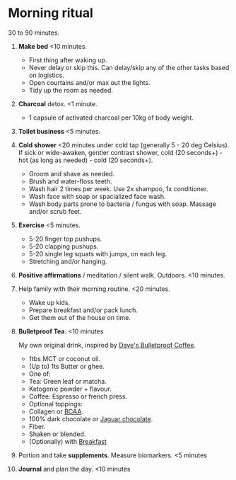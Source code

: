 # Morning ritual

30 to 90 minutes.

1. **Make bed** <10 minutes.

   - First thing after waking up.
   - Never delay or skip this.
     Can delay/skip any of the other tasks based on logistics.
   - Open courtains and/or max out the lights.
   - Tidy up the room as needed.

2. **Charcoal** detox. <1 minute.

   - 1 capsule of activated charcoal per 10kg of body weight.

3. **Toilet business** <5 minutes.

4. **Cold shower** <20 minutes under cold tap (generally 5 - 20 deg Celsius).
   If sick or wide-awaken, gentler contrast shower, cold (20 seconds+) - hot (as long as needed) - cold (20 seconds+).

   - Groom and shave as needed.
   - Brush and water-floss teeth.
   - Wash hair 2 times per week. Use 2x shampoo, 1x conditioner.
   - Wash face with soap or spacialized face wash.
   - Wash body parts prone to bacteria / fungus with soap. Massage and/or scrub feet.

5. **Exercise** <5 minutes.

   - 5-20 finger top pushups.
   - 5-20 clapping pushups.
   - 5-20 single leg squats with jumps, on each leg.
   - Stretching and/or hanging.

6. **Positive affirmations** / meditation / silent walk. Outdoors. <10 minutes.

7. Help family with their morning routine. <20 minutes.

   - Wake up kids.
   - Prepare breakfast and/or pack lunch.
   - Get them out of the house on time.

8. **Bulletproof Tea**. <10 minutes

   My own original drink, inspired by [Dave's Bulletproof Coffee](https://www.bulletproof.com/recipes/bulletproof-diet-recipes/bulletproof-coffee-recipe/).

   - 1tbs MCT or coconut oil.
   - (Up to) 1ts Butter or ghee.
   - One of:
   - Tea: Green leaf or matcha.
   - Ketogenic powder + flavour.
   - Coffee: Espresso or french press.
   - Optional toppings:
   - Collagen or [BCAA](https://amzn.to/41ENnig).
   - 100% dark chocolate or [Jaguar chocolate](https://chocosoltraders.com/collections/jaguar-chocolate).
   - Fiber.
   - Shaken or blended.
   - (Optionally) with [Breakfast](../nutrition/breakfast.md)

9. Portion and take **supplements**. Measure biomarkers. <5 minutes

10. **Journal** and plan the day. <10 minutes
